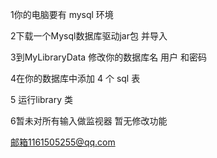 1你的电脑要有 mysql 环境

2下载一个Mysql数据库驱动jar包 并导入

3到MyLibraryData 修改你的数据库名 用户 和密码

4在你的数据库中添加 4 个 sql 表

5 运行library 类

6暂未对所有输入做监视器 暂无修改功能

邮箱1161505255@qq.com
